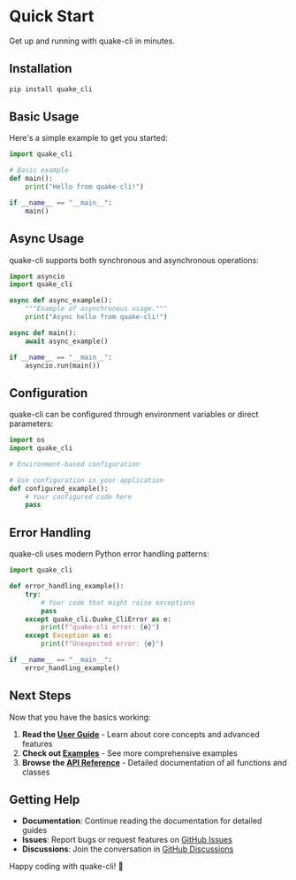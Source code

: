 # Quick Start

Get up and running with quake-cli in minutes.

## Installation

```bash
pip install quake_cli
```

## Basic Usage

Here's a simple example to get you started:

```python
import quake_cli

# Basic example
def main():
    print("Hello from quake-cli!")

if __name__ == "__main__":
    main()
```

## Async Usage

quake-cli supports both synchronous and asynchronous operations:

```python
import asyncio
import quake_cli

async def async_example():
    """Example of asynchronous usage."""
    print("Async hello from quake-cli!")

async def main():
    await async_example()

if __name__ == "__main__":
    asyncio.run(main())
```

## Configuration

quake-cli can be configured through environment variables or direct parameters:

```python
import os
import quake_cli

# Environment-based configuration

# Use configuration in your application
def configured_example():
    # Your configured code here
    pass
```

## Error Handling

quake-cli uses modern Python error handling patterns:

```python
import quake_cli

def error_handling_example():
    try:
        # Your code that might raise exceptions
        pass
    except quake_cli.Quake_CliError as e:
        print(f"quake-cli error: {e}")
    except Exception as e:
        print(f"Unexpected error: {e}")

if __name__ == "__main__":
    error_handling_example()
```

## Next Steps

Now that you have the basics working:

1. **Read the [User Guide](concepts.md)** - Learn about core concepts and advanced features
2. **Check out [Examples](examples.md)** - See more comprehensive examples
3. **Browse the [API Reference](api/index.md)** - Detailed documentation of all functions and classes

## Getting Help

- **Documentation**: Continue reading the documentation for detailed guides
- **Issues**: Report bugs or request features on [GitHub Issues](https://github.com/jesserobertson/quake-cli/issues)
- **Discussions**: Join the conversation in [GitHub Discussions](https://github.com/jesserobertson/quake-cli/discussions)

Happy coding with quake-cli! 🚀